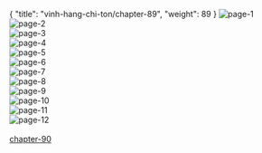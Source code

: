 { "title": "vinh-hang-chi-ton/chapter-89", "weight": 89 }
<img src="vinh-hang-chi-ton_0089_01-5a0354147c86743e786a5f432a3fcca4.webp" alt="page-1" origin="https://1.bp.blogspot.com/-Qv6_fNlJ4-o/WubwPxIHaEI/AAAAAAAACVE/HLuoknY9JvcBgReK5QB44Xb6rYwaGkpVwCLcBGAs/s0/1.jpg"><br/>
<img src="vinh-hang-chi-ton_0089_02-6b0f76f8d27cec17cb841bd5a66ed59d.webp" alt="page-2" origin="https://1.bp.blogspot.com/-GVbAYR6BspQ/WubwS4IfT-I/AAAAAAAACVM/GEtA1ezD7xIUyBGEoWo86Y5T-V6o43LXACLcBGAs/s0/2.jpg"><br/>
<img src="vinh-hang-chi-ton_0089_03-af093e2de5aa9d170482d3907ee1d8c7.webp" alt="page-3" origin="https://1.bp.blogspot.com/-I0X5wWjJo8w/WubwUNS7LrI/AAAAAAAACVU/Wwzgc70MG6IKG_j8f1vvKNe0V9HWC13FwCLcBGAs/s0/3.jpg"><br/>
<img src="vinh-hang-chi-ton_0089_04-120f12f45eab5f6c042b4cca5f156f99.webp" alt="page-4" origin="https://1.bp.blogspot.com/-QFjaOvPXUPo/WubwV1azEwI/AAAAAAAACVY/uUq46GbOFZYesRwUnll0dv9k6YNNfXxxQCLcBGAs/s0/4.jpg"><br/>
<img src="vinh-hang-chi-ton_0089_05-b3028c91b802db8d8f433d785f44ac77.webp" alt="page-5" origin="https://1.bp.blogspot.com/-8Zk5iWSZ8i4/WubwWQpokzI/AAAAAAAACVc/w8V1OSGRAg4yAtjHrpqfVOj-SA8GZVEHQCLcBGAs/s0/5.jpg"><br/>
<img src="vinh-hang-chi-ton_0089_06-926b35bf4e0a2985d6354a1282b94fb5.webp" alt="page-6" origin="https://1.bp.blogspot.com/-KeGRh3OsqgA/WubwX8yO2rI/AAAAAAAACVg/PIykHNvlBBYhPRfKCjTI42JBwO4ShihhwCLcBGAs/s0/6.jpg"><br/>
<img src="vinh-hang-chi-ton_0089_07-01a30b1c6b22c92a0b8d7c80622a57ab.webp" alt="page-7" origin="https://1.bp.blogspot.com/-1IbTNOHlWEA/WubwYdwzF_I/AAAAAAAACVk/yB_3qVoSkUUyKGxZexAb7MQv7izoiJkxQCLcBGAs/s0/7.jpg"><br/>
<img src="vinh-hang-chi-ton_0089_08-0937c339fb043f01ba0d87f082318838.webp" alt="page-8" origin="https://1.bp.blogspot.com/-QozGeXa0Yo8/WubwZJVLYgI/AAAAAAAACVo/LqfwL0m6G9EBctvLCnhZP2ZslVdqRknLgCLcBGAs/s0/8.jpg"><br/>
<img src="vinh-hang-chi-ton_0089_09-5dfd124c987a069e6784f41d1f949a5e.webp" alt="page-9" origin="https://1.bp.blogspot.com/-2GaU-4zcB0M/WubwacQoS9I/AAAAAAAACVs/OHo0mvUBvQMoBQHQWHuDDN4O7ncqh5vnQCLcBGAs/s0/9.jpg"><br/>
<img src="vinh-hang-chi-ton_0089_10-f0420b8b98b097daa9ba7e86388cea59.webp" alt="page-10" origin="https://1.bp.blogspot.com/-QVv4xXsXaYU/WubwPfNEvKI/AAAAAAAACVA/aqNpLmd2JT8Bb7bZGAAEGLp9OABvpi5LwCLcBGAs/s0/10.jpg"><br/>
<img src="vinh-hang-chi-ton_0089_11-16e80b632673470c55cf3b00c537b1cb.webp" alt="page-11" origin="https://1.bp.blogspot.com/-6RR9zika-yY/WubwP1QfnAI/AAAAAAAACVI/jTU--NUbzOI_6EKJN_wzmDgesqzX2DQOQCLcBGAs/s0/11.jpg"><br/>
<img src="vinh-hang-chi-ton_0089_12-b12e114dc8d073a111224feb67c6f5b3.webp" alt="page-12" origin="https://1.bp.blogspot.com/-rGR9b8iiOHM/WubwSxd1soI/AAAAAAAACVQ/7m3WAWRQ5Z0x0kRB30dP96ZYCp6J9WYBQCLcBGAs/s0/12.jpg"><br/>
<br/><a class="nextchap" href="/vinh-hang-chi-ton/chapter-90">chapter-90</a>
